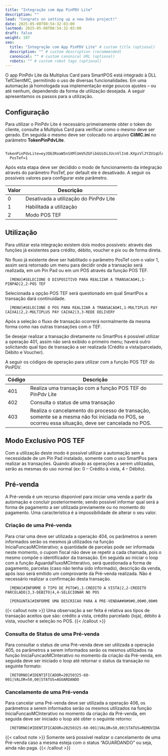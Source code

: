 ```yaml
---
title: "Integração com App PinPDV Lite"
description: ""
lead: "Congrats on setting up a new Doks project!"
date: 2025-05-08T08:54:32-03:00
lastmod: 2025-05-08T08:54:32-03:00
draft: false
weight: 107
seo:
  title: "Integração com App PinPDV Lite" # custom title (optional)
  description: "" # custom description (recommended)
  canonical: "" # custom canonical URL (optional)
  robots: "" # custom robot tags (optional)
---
```


O app PinPdv Lite da Multiplus Card para SmartPOS está integrado à DLL TefClientMC, permitindo o uso de diversas funcionalidades. Em uma automação já homologada sua implementação exige poucos ajustes – ou até nenhum, dependendo da forma de utilização desejada. A seguir apresentamos os passos para a utilização.

## Configuração

Para utilizar o PinPdv Lite é necessário primeiramente obter o token do cliente, consulte a Multiplus Card para verificar como o mesmo deve ser gerado. Em seguida o mesmo deve ser colocado no arquivo **CliMC.ini** no parâmetro **TokenPinPdvLite**.

```txt{title="CliMC.ini"}
  TokenPinPdvLite=eyJOb3RoaW5nSXMlUmVhZGFibGUiOiJUcnVlIn0.KXpzVlJYZU1qUldXYm5aT3N3V1dLaVJYUnNVZy1QbFRQZ05uSldXbE9UQnlXSFZUY3pFNU1qWnZOV1JIV1ZKSGFXUkpVR2xPVUVGSlFXRlpkRkZW
  PosTef=1
```

Após esta etapa deve ser decidido o modo de funcionamento da integração através do parâmetro PosTef, por default ele é desativado. A seguir os possíveis valores para configurar este parâmetro.

|   Valor | Descrição                              |
|---------|----------------------------------------|
|       0 | Desativada a utilização do PinPdv Lite |
|       1 | Habilitada a utilização                |
|       2 | Modo POS TEF                           |

## Utilização

Para utilizar esta integração existem dois modos possíveis: através das funções já existentes para crédito, débito, voucher e pix ou de forma direta.

No fluxo já existente deve ser habilitado o parâmetro PosTef com o valor 1, assim será retornado um menu para decidir onde a transação será realizada, em um Pin Pad ou em um POS através da função POS TEF.

```txt{title="Exemplo de Retorno"}
  [MENU]#SELECIONE O DISPOSITIVO PARA REALIZAR A TRANSACAO#1,1-PINPAD|2,2-POS TEF
```

Selecionada a opção POS TEF será questionado em qual SmartPos a transação dará continuidade.

```txt{title="Exemplo de Retorno"}
  [MENU]#SELECIONE O POS PARA REALIZAR A TRANSACAO#1,1-MULTIPLUS PAY CAIXA1|2,2-MULTIPLUS PAY CAIXA2|3,3-REDE DELIVERY
```

Após a seleção o fluxo de transação ocorrerá normalmente da mesma forma como nas outras transações com o TEF.

Se desejar realizar a transação diretamente no SmartPos é possível utilizar a operação 401, assim não será exibido o primeiro menu; haverá outro solicitando qual tipo de transação a ser realizada (Crédito a vista/parcelado, Débito e Voucher).

A seguir os códigos de operação para utilizar com a função POS TEF do PinPDV.

|   Código | Descrição                                                                                                                                         |
|----------|---------------------------------------------------------------------------------------------------------------------------------------------------|
|      401 | Realiza uma transação com a função POS TEF do PinPdv Lite                                                                                         |
|      402 | Consulta o status de uma transação                                                                                                                |
|      403 | Realiza o cancelamento do processo de transação, somente se a mesma não foi iniciada no POS, se ocorreu essa situação, deve ser cancelada no POS. |

## Modo Exclusivo POS TEF

Com a utilização deste modo é possível utilizar a automação sem a necessidade de um Pin Pad instalado, somente com o uso SmartPos para realizar as transações. Quando ativado as operações a serem utilizadas, serão as mesmas do uso normal (ex: 0 – Crédito à vista, 4 – Débito).

## Pré-venda

A Pré-venda é um recurso disponível para iniciar uma venda a partir da automação e concluir posteriormente; sendo possível informar qual será a forma de pagamento a ser utilizada previamente ou no momento do pagamento. Uma característica é a impossibilidade de alterar o seu valor.

### Criação de uma Pré-venda

Para criar uma deve ser utilizada a operação 404, os parâmetros a serem informados serão os mesmos já utilizados na função IniciaFuncaoMCInterativo; a quantidade de parcelas pode ser informada neste momento, o cupom fiscal não deve se repetir a cada chamada, pois o mesmo compõe o identificador da transação. Em seguida ao iniciar o loop com a função AguardaFluxoMCInterativo, será questionada a forma de pagamento, parcelas (caso não tenha sido informado), descrição da venda, após isso será emitido um comprovante da Pré-venda realizada. Não é necessário realizar a confirmação desta transação.

```txt{title="Exemplo de Retorno"}
  [MENU]#INFORME O TIPO DE PGTO#1,1-CREDITO A VISTA|2,2-CREDITO PARCELADO|3,3-DEBITO|4,4-SELECIONAR NO POS
```

```txt{title="Exemplo de Retorno"}
  [PERGUNTA]#INFORME UMA DESCRICAO PARA A PRE-VENDA##0#0#0,00#0,00#0
```

{{< callout note >}}
Uma observação a ser feita é relativa aos tipos de transação aceitos que são: crédito a vista, crédito parcelado (loja), débito à vista, voucher e seleção no POS.
{{< /callout >}}

### Consulta de Status de uma Pré-venda

Para consultar o status de uma Pré-venda deve ser utilizada a operação 405, os parâmetros a serem informados serão os mesmos utilizados na função IniciaFuncaoMCInterativo no momento da criação da Pré-venda, em seguida deve ser iniciado o loop até retornar o status da transação no seguinte formato:

```txt{title="Exemplo de Retorno"}
  [RETORNO]#IDENTIFICADOR=20250325-60-001|VALOR=50,00|STATUS=AGUARDANDO
```

### Cancelamento de uma Pré-venda

Para cancelar uma Pré-venda deve ser utilizada a operação 406, os parâmetros a serem informados serão os mesmos utilizados na função IniciaFuncaoMCInterativo no momento da criação da Pré-venda, em seguida deve ser iniciado o loop até obter o seguinte retorno:

```txt{title="Exemplo de Retorno"}
  [RETORNO]#IDENTIFICADOR=20250325-60-001|VALOR=50,00|STATUS=REMOVIDA
```

{{< callout note >}}
Somente será possível realizar o cancelamento de uma Pré-venda caso a mesma esteja com o status “AGUARDANDO” ou seja, ainda não paga.
{{< /callout >}}


